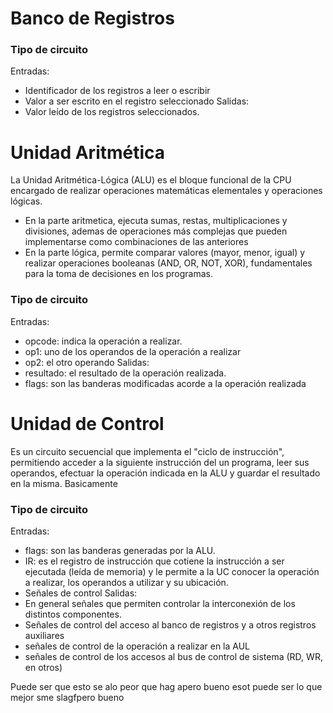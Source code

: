
# Banco de Registros



### Tipo de circuito
Entradas: 
- Identificador de los registros a leer o escribir
- Valor a ser escrito en el registro seleccionado
Salidas: 
- Valor leído de los registros seleccionados.

# Unidad Aritmética
La Unidad Aritmética-Lógica (ALU) es el bloque funcional de la CPU encargado de realizar operaciones matemáticas elementales y operaciones lógicas.
- En la parte aritmetica, ejecuta sumas, restas, multiplicaciones y divisiones, ademas de operaciones más complejas que pueden implementarse como combinaciones de las anteriores
- En la parte lógica, permite comparar valores (mayor, menor, igual) y realizar operaciones booleanas (AND, OR, NOT, XOR), fundamentales para la toma de decisiones en los programas.

### Tipo de circuito
Entradas:
- opcode: indica la operación a realizar.
- op1: uno de los operandos de la operación a realizar
- op2: el otro operando
Salidas: 
- resultado: el resultado de la operación realizada.
- flags: son las banderas modificadas acorde a la operación realizada

# Unidad de Control
Es un circuito secuencial que implementa el "ciclo de instrucción", permitiendo acceder a la siguiente instrucción del un programa, leer sus operandos, efectuar la operación indicada en la ALU y guardar el resultado en la misma. Basicamente


### Tipo de circuito
Entradas:
- flags: son las banderas generadas por la ALU.
- IR: es el registro de instrucción que cotiene la instrucción a ser ejecutada (leída de memoria) y le permite a la UC conocer la operación a realizar, los operandos a utilizar y su ubicación.
- Señales de control
Salidas: 
- En general señales que permiten controlar la interconexión de los distintos componentes.
- Señales de control del acceso al banco de registros y a otros registros auxiliares
- señales de control de la operación a realizar en la AUL
- señales de control de los accesos al bus de control de sistema (RD, WR, en otros)

Puede ser que esto se alo peor que hag apero bueno esot puede ser lo que mejor sme slagfpero bueno 

